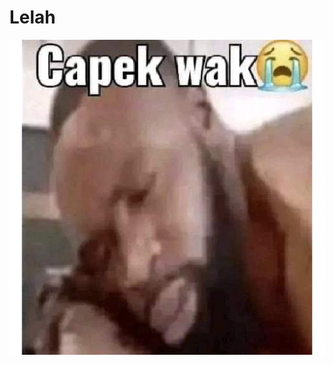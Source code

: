# Lelah
![alt text](https://github.com/Winsdtrom5/PertaminaApp/blob/master/lelah.png?raw=true)<br/>
